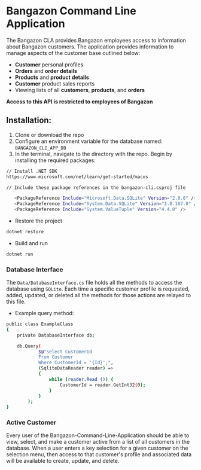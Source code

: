 # Bangazon Command Line Application
The Bangazon CLA provides Bangazon employees access to information about Bangazon customers. The application provides information to manage aspects of the customer base outlined below:
* **Customer** personal profiles
* **Orders** and **order details**
* **Products** and **product details**
* **Customer** product sales reports
* Viewing lists of all **customers**, **products**, and **orders**

**Access to this API is restricted to employees of Bangazon**

## Installation:

1. Clone or download the repo
1. Configure an environment variable for the database named: ```BANGAZON_CLI_APP_DB```
1. In the terminal, navigate to the directory with the repo. Begin by installing the required packages:

 ```sh
 // Install .NET SDK
 https://www.microsoft.com/net/learn/get-started/macos
 
// Include these package references in the bangazon-cli.csproj file

    <PackageReference Include="Microsoft.Data.SQLite" Version="2.0.0" />
    <PackageReference Include="System.Data.SQLite" Version="1.0.107.0" />
    <PackageReference Include="System.ValueTuple" Version="4.4.0" />
 ```
- Restore the project
```sh
dotnet restore
```

- Build and run
```sh
dotnet run
```

### Database Interface
The `Data/DatabaseInterface.cs` file holds all the methods to access the database using `SQLite`. Each time a specific customer profile is requested, added, updated, or deleted all the methods for those actions are relayed to this file. 

- Example query method:
```sh
public class ExampleClass
{
    private DatabaseInterface db;

    db.Query(
            $@"select CustomerId
            From Customer
            Where CustomerId = '{Id}';",
            (SqliteDataReader reader) =>
            {
                while (reader.Read ()) {
                    CustomerId = reader.GetInt32(0);
                }
            }
        ); 
}
``` 

### Active Customer 
Every user of the Bangazon-Command-Line-Application should be able to view, select, and make a customer active from a list of all customers in the database. When a user enters a key selection for a given customer on the selection menu, then access to that customer's profile and associated data will be available to create, update, and delete.